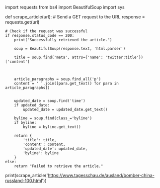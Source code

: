 import requests
from bs4 import BeautifulSoup
import sys

def scrape_article(url):
    # Send a GET request to the URL
    response = requests.get(url)
    
    # Check if the request was successful
    if response.status_code == 200:
        print("Successfully retrieved the article.")
        
        soup = BeautifulSoup(response.text, 'html.parser')
        
        title = soup.find('meta', attrs={'name': 'twitter:title'})['content']
        
        
        
        article_paragraphs = soup.find_all('p')
        content = ' '.join([para.get_text() for para in article_paragraphs])
        
        
        updated_date = soup.find('time')
        if updated_date:
            updated_date = updated_date.get_text()
        
        byline = soup.find(class_='byline')
        if byline:
            byline = byline.get_text()
        
        return {
            'title': title,
            'content': content,
            'updated_date': updated_date,
            'byline': byline
        }
    else:
        return "Failed to retrieve the article."



print(scrape_article('https://www.tagesschau.de/ausland/bomber-china-russland-100.html'))
